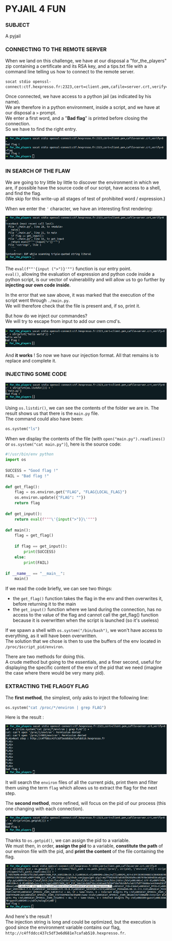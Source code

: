 # PYJAIL 4 FUN

### SUBJECT
A pyjail

### CONNECTING TO THE REMOTE SERVER
When we land on this challenge, we have at our disposal a "for_the_players" zip containing a certificate and its RSA key, and a tips.txt file with a command line telling us how to connect to the remote server.  

```
socat stdio openssl-connect:ctf.hexpresso.fr:2323,cert=client.pem,cafile=server.crt,verify=0
```

Once connected, we have access to a python jail (as indicated by his name).  
We are therefore in a python environment, inside a script, and we have at our disposal a `>` prompt.  
We enter a first word, and a "__Bad flag__" is printed before closing the connection.  
So we have to find the right entry.  

![ch05 init](/images/ch05-init.png)

### IN SEARCH OF THE FLAW
We are going to try little by little to discover the environment in which we are, if possible have the source code of our script, have access to a shell, and find the flag.  
(We skip for this write-up all stages of test of prohibited word / expression.)  

When we enter the `'` character, we have an interesting first rendering:  

![ch05 init](/images/ch05-error.png)

The `eval(f""'{input (">")}'"")` function is our entry point.  
`eval()`, allowing the evaluation of expression and python code inside a python script, is our vector of vulnerability and will allow us to go further by __injecting our own code inside__.  

In the error that we saw above, it was marked that the execution of the script went through `./main.py`.  
We will therefore check that the file is present and, if so, print it.

But how do we inject our commandes?  
We will try to escape from input to add our own cmd's.  

![ch05 hello world](/images/ch05-helloworld.png)

And __it works__ ! So now we have our injection format. All that remains is to replace and complete it.  

### INJECTING SOME CODE
![ch05 ls](/images/ch05-ls.png)

Using `os.listdir()`, we can see the contents of the folder we are in. 
The result shows us that there is the `main.py` file.  
The command could also have been:

```python
os.system("ls")
```

When we display the contents of the file (with `open("main.py").readlines()` or `os.system("cat main.py")`), here is the source code:  

```python
#!/usr/bin/env python 
import os

SUCCESS = "Good flag !"
FAIL = "Bad flag !" 

def get_flag():
    flag = os.environ.get("FLAG", "FLAG{LOCAL_FLAG}")
    os.environ.update({"FLAG": ""})
    return flag

def get_input():
    return eval(f"""\'{input(">")}\'""")

def main():
    flag = get_flag()

    if flag == get_input(): 
        print(SUCCESS) 
    else:
        print(FAIL)

if __name__ == "__main__":
    main()
```

If we read the code briefly, we can see two things:  
- the `get_flag()` function takes the flag in the env and then overwrites it, before returning it to the main
- the `get_input()` function where we land during the connection, has no access to the value of the flag and cannot call the get_flag() function because it is overwritten when the script is launched (so it's useless)

If we spawn a shell with `os.system("/bin/bash")`, we won't have access to everything, as it will have been overwritten.  
The solution that we chose is then to use the buffers of the env located in `/proc/$script_pid/environ`.

There are two methods for doing this.  
A crude method but going to the essentials, and a finer second, useful for displaying the specific content of the env of the pid that we need (imagine the case where there would be very many pid).  

### EXTRACTING THE FLAGGY FLAG
The __first method__, the simplest, only asks to inject the following line:

```python
os.system("cat /proc/*/environ | grep FLAG")
```

Here is the result :  

![ch05 sol grep](/images/ch05-solgrep.png)

It will search the `environ` files of all the current pids, print them and filter them using the term `flag` which allows us to extract the flag for the next step.  

The __second method__, more refined, will focus on the pid of our process (this one changing with each connection).

![ch05 get pid](/images/ch05-getpid.png)

Thanks to `os.getpid()`, we can assign the pid to a variable.  
We must then, in order, __assign the pid__ to a variable, __constitute the path__ of our environ file with the pid, and __print the content__ of the file containing the flag.

![ch05 get flag](/images/ch05-getflag.png)

And here's the result !  
The injection string is long and could be optimized, but the execution is good since the environment variable contains our flag, `http://c4ffddcc437c5df3e6d681e7cafab510.hexpresso.fr`.
